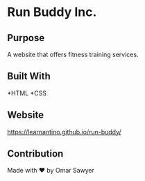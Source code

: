 # Run Buddy Inc.

## Purpose
A website that offers fitness training services. 

## Built With
*HTML
*CSS

## Website
https://learnantino.github.io/run-buddy/

## Contribution
Made with ❤️ by Omar Sawyer
